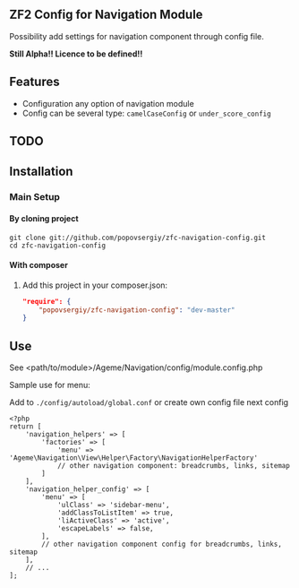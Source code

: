 ZF2 Config for Navigation Module
------------

Possibility add settings for navigation component through config file.

**Still Alpha!! Licence to be defined!!**

## Features

- Configuration any option of navigation module
- Config can be several type: `camelCaseConfig` or `under_score_config`

## TODO


## Installation

### Main Setup

#### By cloning project

    git clone git://github.com/popovsergiy/zfc-navigation-config.git
    cd zfc-navigation-config

#### With composer

1. Add this project in your composer.json:

    ```json
    "require": {
        "popovsergiy/zfc-navigation-config": "dev-master"
    }
    ```

## Use

See <path/to/module>/Ageme/Navigation/config/module.config.php

Sample use for menu:

Add to `./config/autoload/global.conf` or create own config file next config

    <?php
    return [
        'navigation_helpers' => [
            'factories' => [
                'menu' => 'Ageme\Navigation\View\Helper\Factory\NavigationHelperFactory'
                // other navigation component: breadcrumbs, links, sitemap
            ]
        ],
        'navigation_helper_config' => [
            'menu' => [
                'ulClass' => 'sidebar-menu',
                'addClassToListItem' => true,
                'liActiveClass' => 'active',
                'escapeLabels' => false,
            ],
            // other navigation component config for breadcrumbs, links, sitemap
        ],
        // ...
    ];
